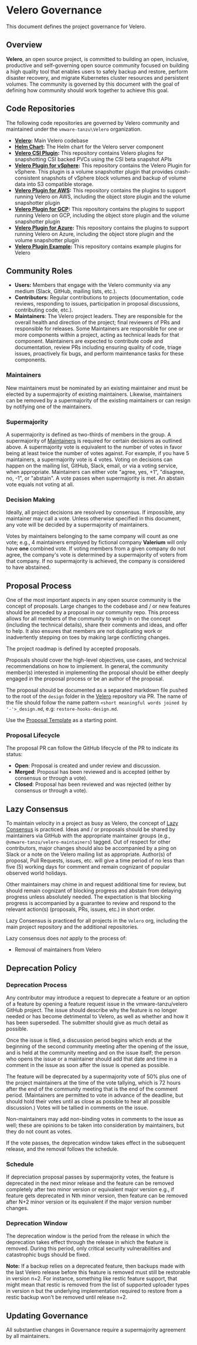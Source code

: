 # Velero Governance

This document defines the project governance for Velero.

## Overview

**Velero**, an open source project, is committed to building an open, inclusive, productive and self-governing open source community focused on building a high quality tool that enables users to safely backup and restore, perform disaster recovery, and migrate Kubernetes cluster resources and persistent volumes. The community is governed by this document with the goal of defining how community should work together to achieve this goal.

## Code Repositories

The following code repositories are governed by Velero community and maintained under the `vmware-tanzu\Velero` organization.

* **[Velero](https://github.com/vmware-tanzu/velero):** Main Velero codebase
* **[Helm Chart](https://github.com/vmware-tanzu/helm-charts/tree/main/charts/velero):** The Helm chart for the Velero server component
* **[Velero CSI Plugin](https://github.com/vmware-tanzu/velero-plugin-for-csi):** This repository contains Velero plugins for snapshotting CSI backed PVCs using the CSI beta snapshot APIs
* **[Velero Plugin for vSphere](https://github.com/vmware-tanzu/velero-plugin-for-vsphere):** This repository contains the Velero Plugin for vSphere. This plugin is a volume snapshotter plugin that provides crash-consistent snapshots of vSphere block volumes and backup of volume data into S3 compatible storage.
* **[Velero Plugin for AWS](https://github.com/vmware-tanzu/velero-plugin-for-aws):** This repository contains the plugins to support running Velero on AWS, including the object store plugin and the volume snapshotter plugin
* **[Velero Plugin for GCP](https://github.com/vmware-tanzu/velero-plugin-for-gcp):** This repository contains the plugins to support running Velero on GCP, including the object store plugin and the volume snapshotter plugin
* **[Velero Plugin for Azure](https://github.com/vmware-tanzu/velero-plugin-for-microsoft-azure):** This repository contains the plugins to support running Velero on Azure, including the object store plugin and the volume snapshotter plugin
* **[Velero Plugin Example](https://github.com/vmware-tanzu/velero-plugin-example):** This repository contains example plugins for Velero


## Community Roles

* **Users:** Members that engage with the Velero community via any medium (Slack, GitHub, mailing lists, etc.).
* **Contributors:** Regular contributions to projects (documentation, code reviews, responding to issues, participation in proposal discussions, contributing code, etc.). 
* **Maintainers**: The Velero project leaders. They are responsible for the overall health and direction of the project; final reviewers of PRs and responsible for releases. Some Maintainers are responsible for one or more components within a project, acting as technical leads for that component. Maintainers are expected to contribute code and documentation, review PRs including ensuring quality of code, triage issues, proactively fix bugs, and perform maintenance tasks for these components.

### Maintainers

New maintainers must be nominated by an existing maintainer and must be elected by a supermajority of existing maintainers. Likewise, maintainers can be removed by a supermajority of the existing maintainers or can resign by notifying one of the maintainers.

### Supermajority

A supermajority is defined as two-thirds of members in the group.
A supermajority of [Maintainers](#maintainers) is required for certain
decisions as outlined above. A supermajority vote is equivalent to the number of votes in favor being at least twice the number of votes against. For example, if you have 5 maintainers, a supermajority vote is 4 votes. Voting on decisions can happen on the mailing list, GitHub, Slack, email, or via a voting service, when appropriate. Maintainers can either vote "agree, yes, +1", "disagree, no, -1", or "abstain". A vote passes when supermajority is met. An abstain vote equals not voting at all.

### Decision Making

Ideally, all project decisions are resolved by consensus. If impossible, any
maintainer may call a vote. Unless otherwise specified in this document, any
vote will be decided by a supermajority of maintainers.

Votes by maintainers belonging to the same company
will count as one vote; e.g., 4 maintainers employed by fictional company **Valerium** will
only have **one** combined vote. If voting members from a given company do not
agree, the company's vote is determined by a supermajority of voters from that
company. If no supermajority is achieved, the company is considered to have
abstained.

## Proposal Process

One of the most important aspects in any open source community is the concept
of proposals. Large changes to the codebase and / or new features should be
preceded by a proposal in our community repo. This process allows for all
members of the community to weigh in on the concept (including the technical
details), share their comments and ideas, and offer to help. It also ensures
that members are not duplicating work or inadvertently stepping on toes by
making large conflicting changes.

The project roadmap is defined by accepted proposals.

Proposals should cover the high-level objectives, use cases, and technical
recommendations on how to implement. In general, the community member(s)
interested in implementing the proposal should be either deeply engaged in the
proposal process or be an author of the proposal.

The proposal should be documented as a separated markdown file pushed to the root of the 
`design` folder in the [Velero](https://github.com/vmware-tanzu/velero/tree/main/design)
repository via PR. The name of the file should follow the name pattern `<short
meaningful words joined by '-'>_design.md`, e.g:
`restore-hooks-design.md`.

Use the [Proposal Template](https://github.com/vmware-tanzu/velero/blob/main/design/_template.md) as a starting point.

### Proposal Lifecycle

The proposal PR can follow the GitHub lifecycle of the PR to indicate its status:

* **Open**: Proposal is created and under review and discussion.
* **Merged**: Proposal has been reviewed and is accepted (either by consensus or through a vote).
* **Closed**: Proposal has been reviewed and was rejected (either by consensus or through a vote).

## Lazy Consensus

To maintain velocity in a project as busy as Velero, the concept of [Lazy
Consensus](http://en.osswiki.info/concepts/lazy_consensus) is practiced. Ideas
and / or proposals should be shared by maintainers via
GitHub with the appropriate maintainer groups (e.g.,
`@vmware-tanzu/velero-maintainers`) tagged. Out of respect for other contributors,
major changes should also be accompanied by a ping on Slack or a note on the
Velero mailing list as appropriate. Author(s) of proposal, Pull Requests,
issues, etc.  will give a time period of no less than five (5) working days for
comment and remain cognizant of popular observed world holidays.

Other maintainers may chime in and request additional time for review, but
should remain cognizant of blocking progress and abstain from delaying
progress unless absolutely needed. The expectation is that blocking progress
is accompanied by a guarantee to review and respond to the relevant action(s)
(proposals, PRs, issues, etc.) in short order.

Lazy Consensus is practiced for all projects in the `Velero` org, including
the main project repository and the additional repositories.

Lazy consensus does _not_ apply to the process of:

* Removal of maintainers from Velero

## Deprecation Policy

### Deprecation Process

Any contributor may introduce a request to deprecate a feature or an option of a feature by opening a feature request issue in the vmware-tanzu/velero GitHub project. The issue should describe why the feature is no longer needed or has become detrimental to Velero, as well as whether and how it has been superseded. The submitter should give as much detail as possible.

Once the issue is filed, a discussion period begins which ends at the beginning of the second community meeting after the opening of the issue, and is held at the community meeting and on the issue itself; the person who opens the issue or a maintainer should add that date and time in a comment in the issue as soon after the issue is opened as possible.

The feature will be deprecated by a supermajority vote of 50% plus one of the project maintainers at the time of the vote tallying, which is 72 hours after the end of the community meeting that is the end of the comment period. (Maintainers are permitted to vote in advance of the deadline, but should hold their votes until as close as possible to hear all possible discussion.) Votes will be tallied in comments on the issue. 

Non-maintainers may add non-binding votes in comments to the issue as well; these are opinions to be taken into consideration by maintainers, but they do not count as votes. 

If the vote passes, the deprecation window takes effect in the subsequent release, and the removal follows the schedule. 

### Schedule
If depreciation proposal passes by supermajority votes, the feature is deprecated in the next minor release and the feature can be removed completely after two minor version or equivalent major version e.g., if feature gets deprecated in Nth minor version, then feature can be removed after N+2 minor version or its equivalent if the major version number changes.

### Deprecation Window

The deprecation window is the period from the release in which the deprecation takes effect through the release in which the feature is removed. During this period, only critical security vulnerabilities and catastrophic bugs should be fixed.

**Note:** If a backup relies on a deprecated feature, then backups made with the last Velero release before this feature is removed must still be restorable in version n+2. For instance, something like restic feature support, that might mean that restic is removed from the list of supported uploader types in version n but the underlying implementation required to restore from a restic backup won't be removed until release n+2.

## Updating Governance

All substantive changes in Governance require a supermajority agreement by all maintainers.
